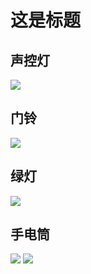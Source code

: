 # 这是标题  
## 声控灯  
![](27F8E56F8FFC15AE0ABAFE86248BE0DB.png)
## 门铃     
![](2FCA68502DBEE4802C1315B99C3FC78D.png)
## 绿灯  
![](361001F60D467F7FC412C31F4C880BD3.png)
## 手电筒  
![](IMG_0996.JPG)
![](IMG_0997.JPG)

